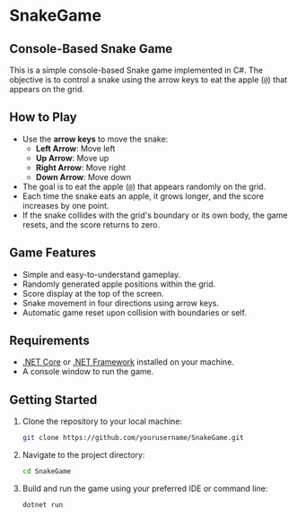 # SnakeGame

## Console-Based Snake Game

This is a simple console-based Snake game implemented in C#. The objective is to control a snake using the arrow keys to eat the apple (`@`) that appears on the grid. 

## How to Play

- Use the **arrow keys** to move the snake:
    - **Left Arrow**: Move left
    - **Up Arrow**: Move up
    - **Right Arrow**: Move right
    - **Down Arrow**: Move down
- The goal is to eat the apple (`@`) that appears randomly on the grid.
- Each time the snake eats an apple, it grows longer, and the score increases by one point.
- If the snake collides with the grid's boundary or its own body, the game resets, and the score returns to zero.

## Game Features

- Simple and easy-to-understand gameplay.
- Randomly generated apple positions within the grid.
- Score display at the top of the screen.
- Snake movement in four directions using arrow keys.
- Automatic game reset upon collision with boundaries or self.

## Requirements

- [.NET Core](https://dotnet.microsoft.com/download) or [.NET Framework](https://dotnet.microsoft.com/download/dotnet-framework) installed on your machine.
- A console window to run the game.

## Getting Started

1. Clone the repository to your local machine:
   ```sh
   git clone https://github.com/yourusername/SnakeGame.git

2. Navigate to the project directory:
    ```sh
    cd SnakeGame
    ```
3. Build and run the game using your preferred IDE or command line:
    ```sh
   dotnet run
   ```